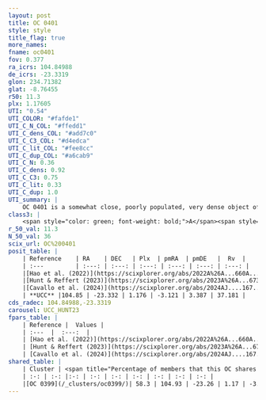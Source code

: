 ```yaml
---
layout: post
title: OC 0401
style: style
title_flag: true
more_names: 
fname: oc0401
fov: 0.377
ra_icrs: 104.84988
de_icrs: -23.3319
glon: 234.71382
glat: -8.76455
r50: 11.3
plx: 1.17605
UTI: "0.54"
UTI_COLOR: "#fafde1"
UTI_C_N_COL: "#ffedd1"
UTI_C_dens_COL: "#add7c0"
UTI_C_C3_COL: "#d4edca"
UTI_C_lit_COL: "#fee8cc"
UTI_C_dup_COL: "#a6cab9"
UTI_C_N: 0.36
UTI_C_dens: 0.92
UTI_C_C3: 0.75
UTI_C_lit: 0.33
UTI_C_dup: 1.0
UTI_summary: |
    OC 0401 is a somewhat close, poorly populated, very dense object of high C3 quality. It was recently reported in the literature.<br><br>This object shares a significant percentage of members with at least one entry reported in the same catalogue.
class3: |
    <span style="color: green; font-weight: bold;">A</span><span style="color: #FFC300; font-weight: bold;">B</span>
r_50_val: 11.3
N_50_val: 36
scix_url: OC%200401
posit_table: |
    | Reference    | RA    | DEC   | Plx  | pmRA  | pmDE   |  Rv  |
    | :---         | :---: | :---: | :---: | :---: | :---: | :---: |
    |[Hao et al. (2022)](https://scixplorer.org/abs/2022A%26A...660A...4H) | 104.713 | -23.363 | 1.143 | -2.989 | 3.346 | -- |
    |[Hunt & Reffert (2023)](https://scixplorer.org/abs/2023A%26A...673A.114H) | 104.686 | -23.326 | 1.185 | -3.069 | 3.395 | 35.587 |
    |[Cavallo et al. (2024)](https://scixplorer.org/abs/2024AJ....167...12C) | 104.927 | -23.547 | 1.181 | -- | -- | -- |
    | **UCC** |104.85 | -23.332 | 1.176 | -3.121 | 3.387 | 37.181 | 
cds_radec: 104.84988,-23.3319
carousel: UCC_HUNT23
fpars_table: |
    | Reference |  Values |
    | :---  |  :---:  |
    | [Hao et al. (2022)](https://scixplorer.org/abs/2022A%26A...660A...4H) | `AG=1.6, age=7.0, Z=0.028` |
    | [Hunt & Reffert (2023)](https://scixplorer.org/abs/2023A%26A...673A.114H) | `AV50=0.146, diffAV50=0.532, MOD50=9.552, logAge50=7.139` |
    | [Cavallo et al. (2024)](https://scixplorer.org/abs/2024AJ....167...12C) | `AV50=0.52, dMod50=9.83, logAge50=6.78, [Fe/H]50=-0.33` |
shared_table: |
    | Cluster | <span title="Percentage of members that this OC shares with the ones listed">%</span>   | RA   | DEC   | Plx   | pmRA  | pmDE  | Rv | UTI |
    | :-: | :-: |:-: | :-: | :-: | :-: | :-: | :-: | :-: |
    |[OC 0399](/_clusters/oc0399/)| 58.3 | 104.93 | -23.26 | 1.17 | -3.12 | 3.36 | 37.18 |0.31 |
---
```

